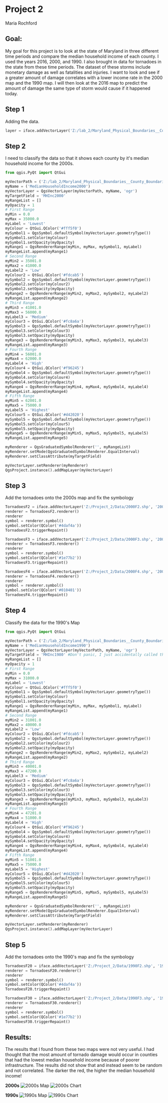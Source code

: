# Project 2
Maria Rochford

## Goal:
My goal for this project is to look at the state of Maryland in three different time periods and compare the median household income of each county. I used the years 2016, 2000, and 1990. I also brought in data for tornadoes in the state from these time periods. The dataset of these storms include monetary damage as well as fatalities and injuries. I want to look and see if a greater amount of damage correlates with a lower income rate in the 2000 map and the 1990 map. I will then look at the 2016 map to predict the amount of damage the same type of storm would cause if it happened today.

## Step 1
Adding the data.
```python
layer = iface.addVectorLayer('Z:/lab_2/Maryland_Physical_Boundaries__County_Boundaries_Detailed(1)/Maryland_Physical_Boundaries__County_Boundaries_Detailed.shp', 'Median Household Income', 'ogr')
```
## Step 2
I need to classify the data so that it shows each county by it's median household income for the 2000s.
```python
from qgis.PyQt import QtGui

myVectorPath = ('Z:/lab_2/Maryland_Physical_Boundaries__County_Boundaries_Detailed(1)/Maryland_Physical_Boundaries__County_Boundaries_Detailed.shp')
myName = ('MedianHouseholdIncome2000')
myVectorLayer = QgsVectorLayer(myVectorPath, myName, 'ogr')
myTargetField = 'MHInc2000'
myRangeList = []
myOpacity = 1
# First Range
myMin = 0.0
myMax = 35000.0
myLabel = 'Lowest'
myColour = QtGui.QColor('#fff5f0')
mySymbol1 = QgsSymbol.defaultSymbol(myVectorLayer.geometryType())
mySymbol1.setColor(myColour)
mySymbol1.setOpacity(myOpacity)
myRange1 = QgsRendererRange(myMin, myMax, mySymbol1, myLabel)
myRangeList.append(myRange1)
# Second Range
myMin2 = 35001.0
myMax2 = 41000.0
myLabel2 = 'Low'
myColour2 = QtGui.QColor('#fdcab5')
mySymbol2 = QgsSymbol.defaultSymbol(myVectorLayer.geometryType())
mySymbol2.setColor(myColour2)
mySymbol2.setOpacity(myOpacity)
myRange2 = QgsRendererRange(myMin2, myMax2, mySymbol2, myLabel2)
myRangeList.append(myRange2)
# Third Range
myMin3 = 41001.0
myMax3 = 56000.0
myLabel3 = 'Medium'
myColour3 = QtGui.QColor('#fc8a6a')
mySymbol3 = QgsSymbol.defaultSymbol(myVectorLayer.geometryType())
mySymbol3.setColor(myColour3)
mySymbol3.setOpacity(myOpacity)
myRange3 = QgsRendererRange(myMin3, myMax3, mySymbol3, myLabel3)
myRangeList.append(myRange3)
# Fourth Range
myMin4 = 56001.0
myMax4 = 62000.0
myLabel4 = 'High'
myColour4 = QtGui.QColor('#f96245')
mySymbol4 = QgsSymbol.defaultSymbol(myVectorLayer.geometryType())
mySymbol4.setColor(myColour4)
mySymbol4.setOpacity(myOpacity)
myRange4 = QgsRendererRange(myMin4, myMax4, mySymbol4, myLabel4)
myRangeList.append(myRange4)
# Fifth Range
myMin5 = 62001.0
myMax5 = 75000.0
myLabel5 = 'Highest'
myColour5 = QtGui.QColor('#d42020')
mySymbol5 = QgsSymbol.defaultSymbol(myVectorLayer.geometryType())
mySymbol5.setColor(myColour5)
mySymbol5.setOpacity(myOpacity)
myRange5 = QgsRendererRange(myMin5, myMax5, mySymbol5, myLabel5)
myRangeList.append(myRange5)

myRenderer = QgsGraduatedSymbolRenderer('', myRangeList)
myRenderer.setMode(QgsGraduatedSymbolRenderer.EqualInterval)
myRenderer.setClassAttribute(myTargetField)

myVectorLayer.setRenderer(myRenderer)
QgsProject.instance().addMapLayer(myVectorLayer)
```
## Step 3
Add the tornadoes onto the 2000s map and fix the symbology
```python
TornadoesF2 = iface.addVectorLayer('Z:/Project_2/Data/2000F2.shp', '2000s F2 Tornadoes', 'ogr')
renderer = TornadoesF2.renderer()
renderer
symbol = renderer.symbol()
symbol.setColor(QColor('#4daf4a'))
TornadoesF2.triggerRepaint()

TornadoesF3 = iface.addVectorLayer('Z:/Project_2/Data/2000F3.shp', '2000s F3 Tornadoes', 'ogr')
renderer = TornadoesF3.renderer()
renderer
symbol = renderer.symbol()
symbol.setColor(QColor('#1e77b2'))
TornadoesF3.triggerRepaint()

TornadoesF4 = iface.addVectorLayer('Z:/Project_2/Data/2000F4.shp', '2000s F4 Tornadoes', 'ogr')
renderer = TornadoesF4.renderer()
renderer
symbol = renderer.symbol()
symbol.setColor(QColor('#010401'))
TornadoesF4.triggerRepaint()
```
## Step 4
Classify the data for the 1990's Map
```python
from qgis.PyQt import QtGui

myVectorPath = ('Z:/lab_2/Maryland_Physical_Boundaries__County_Boundaries_Detailed(1)/Maryland_Physical_Boundaries__County_Boundaries_Detailed.shp')
myName = ('MedianHouseholdIncome1990')
myVectorLayer = QgsVectorLayer(myVectorPath, myName, 'ogr')
myTargetField = 'MHInc1980' #Don't panic, I just accidentally called the field the wrong year. It's still 1990 NOT 1980
myRangeList = []
myOpacity = 1
# First Range
myMin = 0.0
myMax = 31000.0
myLabel = 'Lowest'
myColour = QtGui.QColor('#fff5f0')
mySymbol1 = QgsSymbol.defaultSymbol(myVectorLayer.geometryType())
mySymbol1.setColor(myColour)
mySymbol1.setOpacity(myOpacity)
myRange1 = QgsRendererRange(myMin, myMax, mySymbol1, myLabel)
myRangeList.append(myRange1)
# Second Range
myMin2 = 31001.0
myMax2 = 40000.0
myLabel2 = 'Low'
myColour2 = QtGui.QColor('#fdcab5')
mySymbol2 = QgsSymbol.defaultSymbol(myVectorLayer.geometryType())
mySymbol2.setColor(myColour2)
mySymbol2.setOpacity(myOpacity)
myRange2 = QgsRendererRange(myMin2, myMax2, mySymbol2, myLabel2)
myRangeList.append(myRange2)
# Third Range
myMin3 = 40001.0
myMax3 = 47200.0
myLabel3 = 'Medium'
myColour3 = QtGui.QColor('#fc8a6a')
mySymbol3 = QgsSymbol.defaultSymbol(myVectorLayer.geometryType())
mySymbol3.setColor(myColour3)
mySymbol3.setOpacity(myOpacity)
myRange3 = QgsRendererRange(myMin3, myMax3, mySymbol3, myLabel3)
myRangeList.append(myRange3)
# Fourth Range
myMin4 = 47201.0
myMax4 = 51000.0
myLabel4 = 'High'
myColour4 = QtGui.QColor('#f96245')
mySymbol4 = QgsSymbol.defaultSymbol(myVectorLayer.geometryType())
mySymbol4.setColor(myColour4)
mySymbol4.setOpacity(myOpacity)
myRange4 = QgsRendererRange(myMin4, myMax4, mySymbol4, myLabel4)
myRangeList.append(myRange4)
# Fifth Range
myMin5 = 51001.0
myMax5 = 75000.0
myLabel5 = 'Highest'
myColour5 = QtGui.QColor('#d42020')
mySymbol5 = QgsSymbol.defaultSymbol(myVectorLayer.geometryType())
mySymbol5.setColor(myColour5)
mySymbol5.setOpacity(myOpacity)
myRange5 = QgsRendererRange(myMin5, myMax5, mySymbol5, myLabel5)
myRangeList.append(myRange5)

myRenderer = QgsGraduatedSymbolRenderer('', myRangeList)
myRenderer.setMode(QgsGraduatedSymbolRenderer.EqualInterval)
myRenderer.setClassAttribute(myTargetField)

myVectorLayer.setRenderer(myRenderer)
QgsProject.instance().addMapLayer(myVectorLayer)
```
## Step 5
Add the tornadoes onto the 1990's map and fix the symbology
```python
TornadoesF20 = iface.addVectorLayer('Z:/Project_2/Data/1990F2.shp', '1990s F2 Tornadoes', 'ogr')
renderer = TornadoesF20.renderer()
renderer
symbol = renderer.symbol()
symbol.setColor(QColor('#4daf4a'))
TornadoesF20.triggerRepaint()

TornadoesF30 = iface.addVectorLayer('Z:/Project_2/Data/1990F3.shp', '1990s F3 Tornadoes', 'ogr')
renderer = TornadoesF30.renderer()
renderer
symbol = renderer.symbol()
symbol.setColor(QColor('#1e77b2'))
TornadoesF30.triggerRepaint()
```
## Results:

The results that I found from these two maps were not very useful. I had thought that the most amount of tornado damage would occur in counties that had the lowest median household income because of poorer infrastructure. The results did not show that and instead seem to be random and not correlated. The darker the red, the higher the median household income!

**2000s**
![2000s Map](2000sMap.png)
![2000s Chart](2000sChart.png)

**1990s**
![1990s Map](1990sMap.png)
![1990s Chart](1990sChart.png)
